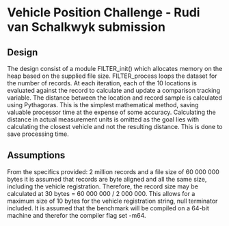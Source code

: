# Vehicle Position Challenge - Rudi van Schalkwyk submission

## Design
The design consist of a module FILTER_init() which allocates memory on the heap based on the supplied file size. FILTER_process loops the dataset for the number of records. At each iteration, each of the 10 locations is evaluated against the record to calculate and update a comparison tracking variable.
The distance between the location and record sample is calculated using Pythagoras. This is the simplest mathematical method, saving valuable processor time at the expense of some accuracy.
Calculating the distance in actual measurement units is omitted as the goal lies with calculating the closest vehicle and not the resulting distance. This is done to save processing time.

## Assumptions
From the specifics provided: 2 million records and a file size of 60 000 000 bytes it is assumed that records are byte aligned and all the same size, including the vehicle registration. 
Therefore, the record size may be calculated at 30 bytes = 60 000 000 / 2 000 000. This allows for a maximum size of 10 bytes for the vehicle registration string, null terminator included.
It is assumed that the benchmark will be compiled on a 64-bit machine and therefor the compiler flag set -m64.

